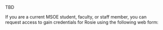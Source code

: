TBD

If you are a current MSOE student, faculty, or staff member, you can request access to gain credentials for Rosie using the following web form:
